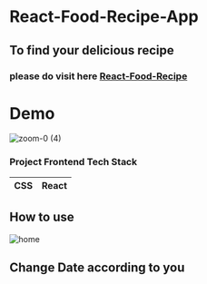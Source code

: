 

# React-Food-Recipe-App

## To find your delicious recipe



### please do visit here [React-Food-Recipe](https://react-food-recipe-git-master.ahmedshaf02.vercel.app/)




 # Demo
![zoom-0 (4)](https://user-images.githubusercontent.com/59289789/89722715-bce04d80-d9a1-11ea-811f-d126f0f1033c.gif)



### Project Frontend Tech Stack
| CSS | React |
| --- | --- |




## How to use
![home](https://firebasestorage.googleapis.com/v0/b/fir-login-react-66d68.appspot.com/o/images%2Ffood%20recipe%202.PNG?alt=media&token=9f26b2ed-7a5f-4135-ac5c-d61d575ba4c1)


## Change Date according to you



